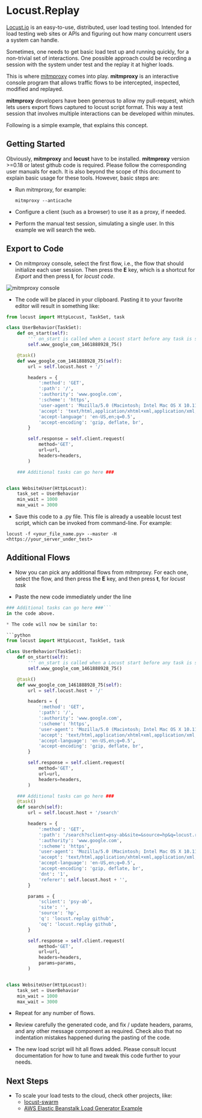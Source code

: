 # Locust.Replay

[Locust.io](http://locust.io "http://locust.io") is an easy-to-use, distributed, user load testing tool. Intended for load testing web sites or APIs and figuring out how many concurrent users a system can handle.

Sometimes, one needs to get basic load test up and running quickly, for a non-trivial set of interactions. One possible approach could be recording a session with the system under test and the replay it at higher loads.

This is where [mitmproxy](https://mitmproxy.org "https://mitmproxy.org") comes into play. **mitmproxy** is an interactive console program that allows traffic flows to be intercepted, inspected, modified and replayed.

**mitmproxy** developers have been generous to allow my pull-request, which lets users export flows captured to locust script format. This way a test session that involves multiple interactions can be developed within minutes.

Following is a simple example, that explains this concept.

## Getting Started

Obviously, **mitmproxy** and **locust** have to be installed. **mitmproxy** version >=0.18 or latest
github code is required. Please follow the corresponding user manuals for each. It is also beyond the scope of this document to explain basic usage for these tools. However, basic steps are:

* Run mitmproxy, for example:

  ```mitmproxy --anticache```

* Configure a client (such as a browser) to use it as a proxy, if needed.
* Perform the manual test session, simulating a single user. In this example we will search the web.

## Export to Code
* On mitmproxy console, select the first flow, i.e., the flow that should initialize each user session. Then press the **E** key, which is a shortcut for *Export* and then press **l**, for *locust code*.

![mitmproxy console](https://raw.githubusercontent.com/zlorb/locust.replay/master/images/mitmproxy_screenshot.png "mitmproxy console")

* The code will be placed in your clipboard. Pasting it to your favorite editor will result in something like:

```python
from locust import HttpLocust, TaskSet, task

class UserBehavior(TaskSet):
    def on_start(self):
        ''' on_start is called when a Locust start before any task is scheduled '''
        self.www_google_com_1461888928_75()

    @task()
    def www_google_com_1461888928_75(self):
        url = self.locust.host + '/'

        headers = {
            ':method': 'GET',
            ':path': '/',
            ':authority': 'www.google.com',
            ':scheme': 'https',
            'user-agent': 'Mozilla/5.0 (Macintosh; Intel Mac OS X 10.11; rv:46.0) Gecko/20100101 Firefox/46.0',
            'accept': 'text/html,application/xhtml+xml,application/xml;q=0.9,*/*;q=0.8',
            'accept-language': 'en-US,en;q=0.5',
            'accept-encoding': 'gzip, deflate, br',
        }

        self.response = self.client.request(
            method='GET',
            url=url,
            headers=headers,
        )

    ### Additional tasks can go here ###


class WebsiteUser(HttpLocust):
    task_set = UserBehavior
    min_wait = 1000
    max_wait = 3000
```
* Save this code to a .py file. This file is already a useable locust test script, which can be invoked from command-line. For example:

```locust -f <your_file_name.py> --master -H <https://your_server_under_test>```

## Additional Flows
* Now you can pick any additional flows from mitmproxy. For each one, select the flow, and then press the **E** key, and then press **t**, for *locust task*

* Paste the new code immediately under the line
```python
### Additional tasks can go here ###```
in the code above.

* The code will now be similar to:

```python
from locust import HttpLocust, TaskSet, task

class UserBehavior(TaskSet):
    def on_start(self):
        ''' on_start is called when a Locust start before any task is scheduled '''
        self.www_google_com_1461888928_75()

    @task()
    def www_google_com_1461888928_75(self):
        url = self.locust.host + '/'

        headers = {
            ':method': 'GET',
            ':path': '/',
            ':authority': 'www.google.com',
            ':scheme': 'https',
            'user-agent': 'Mozilla/5.0 (Macintosh; Intel Mac OS X 10.11; rv:46.0) Gecko/20100101 Firefox/46.0',
            'accept': 'text/html,application/xhtml+xml,application/xml;q=0.9,*/*;q=0.8',
            'accept-language': 'en-US,en;q=0.5',
            'accept-encoding': 'gzip, deflate, br',
        }

        self.response = self.client.request(
            method='GET',
            url=url,
            headers=headers,
        )

    ### Additional tasks can go here ###
    @task()
    def search(self):
        url = self.locust.host + '/search'

        headers = {
            ':method': 'GET',
            ':path': '/search?sclient=psy-ab&site=&source=hp&q=locust.replay+github&oq=locust.replay+github&gs_l=hp.3...6687.6687.0.6769.1.1.0.0.0.0.0.0..0.0....0...1c.1.64.psy-ab..1.0.0.xeEkbM9pnSU&pbx=1&bav=on.2,or.&bvm=bv.120857306,d.cGc&fp=1&biw=1440&bih=740&dpr=2&tch=1&ech=1&psi=oaciV8bVA8r8jwOBsbOABA.1461888929543.3',
            ':authority': 'www.google.com',
            ':scheme': 'https',
            'user-agent': 'Mozilla/5.0 (Macintosh; Intel Mac OS X 10.11; rv:46.0) Gecko/20100101 Firefox/46.0',
            'accept': 'text/html,application/xhtml+xml,application/xml;q=0.9,*/*;q=0.8',
            'accept-language': 'en-US,en;q=0.5',
            'accept-encoding': 'gzip, deflate, br',
            'dnt': '1',
            'referer': self.locust.host + '',
        }

        params = {
            'sclient': 'psy-ab',
            'site': '',
            'source': 'hp',
            'q': 'locust.replay github',
            'oq': 'locust.replay github',
        }

        self.response = self.client.request(
            method='GET',
            url=url,
            headers=headers,
            params=params,
        )


class WebsiteUser(HttpLocust):
    task_set = UserBehavior
    min_wait = 1000
    max_wait = 3000
```

* Repeat for any number of flows.

* Review carefully the generated code, and fix / update headers, params, and any other message component as required. Check also that no indentation mistakes happened during the pasting of the code.

* The new load script will hit all flows added. Please consult locust documentation for how to tune and tweak this code further to your needs.

## Next Steps

* To scale your load tests to the cloud, check other projects, like:
  * [locust-swarm](https://github.com/ryankanno/locust-swarm)
  * [AWS Elastic Beanstalk Load Generator Example](https://github.com/awslabs/eb-locustio-sample)
